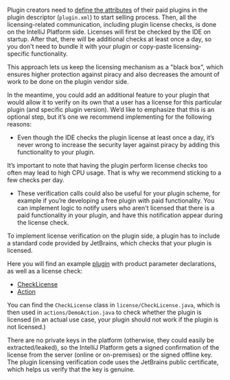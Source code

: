 [//]: # (title: Add marketplace license verification calls to the plugin code)

Plugin creators need to [define the attributes](add-required-parameters.md) of their paid plugins in the plugin descriptor (`plugin.xml`) to start selling process. Then, all the licensing-related communication, including plugin license checks, is done on the IntelliJ Platform side. Licenses will first be checked by the IDE on startup. After that, there will be additional checks at least once a day, so you don't need to bundle it with your plugin or copy-paste licensing-specific functionality.

This approach lets us keep the licensing mechanism as a "black box", which ensures higher protection against piracy and also decreases the amount of work to be done on the plugin vendor side.

In the meantime, you could add an additional feature to your plugin that would allow it to verify on its own that a user has a license for this particular plugin (and specific plugin version). We’d like to emphasize that this is an optional step, but it’s one we recommend implementing for the following reasons:

* Even though the IDE checks the plugin license at least once a day, it’s never wrong to increase the security layer against piracy by adding this functionality to your plugin.

<note>
<p>It’s important to note that having the plugin perform license checks too often may lead to high CPU usage. That is why we recommend sticking to a few checks per day.</p>
</note>

* These verification calls could also be useful for your plugin scheme, for example if you’re developing a free plugin with paid functionality. You can implement logic to notify users who aren't licensed that there is a paid functionality in your plugin, and have this notification appear during the license check.


To implement license verification on the plugin side, a plugin has to include a standard code provided by JetBrains, which checks that your plugin is licensed.

Here you will find an example [plugin](https://github.com/JetBrains/marketplace-makemecoffee-plugin) with product parameter declarations, as well as a license check:

* [CheckLicense](https://github.com/JetBrains/marketplace-makemecoffee-plugin/blob/master/src/main/java/com/company/license/CheckLicense.java)
* [Action](https://github.com/JetBrains/marketplace-makemecoffee-plugin/blob/master/src/main/java/actions/MakeCoffeeAction.java)



You can find the `CheckLicense` class in `license/CheckLicense.java`, which is then used in `actions/DemoAction.java` to check whether the plugin is licensed (in an actual use case, your plugin should not work if the plugin is not licensed.)



There are no private keys in the platform (otherwise, they could easily be extracted/leaked), so the IntelliJ Platform gets a signed confirmation of the license from the server (online or on-premises) or the signed offline key. The plugin licensing verification code uses the JetBrains public certificate, which helps us verify that the key is genuine.